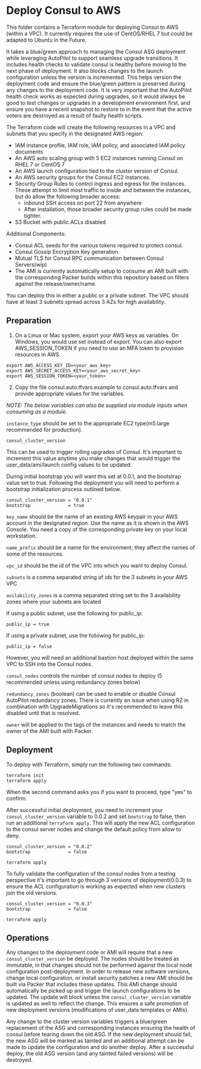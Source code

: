 # Deploy Consul to AWS

This folder contains a Terraform module for deploying Consul to AWS (within a VPC). It currently requires the use of CentOS/RHEL 7 but could be adapted to Ubuntu in the Future.

It takes a blue/green approach to managing the Consul ASG deployment while leveraging AutoPilot to support seamless upgrade transitions. It includes health checks to validate consul is healthy before moving to the next phase of deployment. It also blocks changes to the launch configuration unless the version is incremented. This helps version the deployment code and ensure the blue/green pattern is preserved during any changes to the deployment code.  It is very important that the AutoPilot health check works as expected during upgrades, so it would always be good to test changes or upgrades in a development environment first, and ensure you have a recent snapshot to restore to in the event that the active voters are destroyed as a result of faulty health scripts.

The Terraform code will create the following resources in a VPC and subnets that you specify in the designated AWS region:
* IAM instance profile, IAM role, IAM policy, and associated IAM policy documents
* An AWS auto scaling group with 5 EC2 instances running Consul on RHEL 7 or CentOS 7
* An AWS launch configuration tied to the cluster version of Consul.
* An AWS security groups for the Consul EC2 instances.
* Security Group Rules to control ingress and egress for the instances. These attempt to limit most traffic to inside and between the instances, but do allow the following broader access:
   * inbound SSH access on port 22 from anywhere
   * After installation, those broader security group rules could be made tighter.
* S3 Bucket with public ACLs disabled

Additional Components:

* Consul ACL seeds for the various tokens required to protect consul.
* Consul Gossip Encryption Key generation
* Mutual TLS for Consul RPC communication between Consul Servers(wip)
* The AMI is currently automatically setup to consume an AMI built with the corresponding Packer builds within this repository based on filters against the release/owner/name.

You can deploy this in either a public or a private subnet. The VPC should have at least 3 subnets spread across 3 AZs for high availability.

## Preparation
1. On a Linux or Mac system, export your AWS keys as variables. On Windows, you would use set instead of export. You can also export AWS_SESSION_TOKEN if you need to use an MFA token to provision resources in AWS.

```
export AWS_ACCESS_KEY_ID=<your_aws_key>
export AWS_SECRET_ACCESS_KEY=<your_aws_secret_key>
export AWS_SESSION_TOKEN=<your_token>
```
2. Copy the file consul.auto.tfvars.example to consul.auto.tfvars and provide appropriate values for the variables.

*NOTE: The below variables can also be supplied via module inputs when consuming as a module.*


`instance_type` should be set to the appropriate EC2 type(m5.large recommended for production).

```
consul_cluster_version
```
This can be used to trigger rolling upgrades of Consul. It's important to increment this value anytime you make changes that would trigger the user_data/ami/launch config values to be updated.

During initial bootstrap you will want this set at 0.0.1, and the bootstrap value set to true. Following the deployment you will need to perform a bootstrap initialization process outlined below.
```
consul_cluster_version = "0.0.1"
bootstrap              = true
```

`key_name` should be the name of an existing AWS keypair in your AWS account in the designated region. Use the name as it is shown in the AWS Console. You need a copy of the corresponding private key on your local workstation.

`name_prefix` should be a name for the environment; they affect the names of some of the resources.

`vpc_id` should be the id of the VPC into which you want to deploy Consul.

`subnets` is a comma separated string of ids for the 3 subnets in your AWS VPC

`avilability_zones` is a comma separated string set to the 3 availability zones where your subnets are located

If using a public subnet, use the following for public_ip:
```
public_ip = true
```

If using a private subnet, use the following for public_ip:
```
public_ip = false
```
However, you will need an additional bastion host deployed within the same VPC to SSH into the Consul nodes.

`consul_nodes` controls the number of consul nodes to deploy (5 recommended unless using redundancy zones below)

`redundancy_zones` (boolean) can be used to enable or disable Consul AutoPilot redundancy zones. There is currently an issue when using RZ in combination with UpgradeMigrations so it's recommended to leave this disabled until that is resolved.

`owner` will be applied to the tags of the instances and needs to match the owner of the AMI built with Packer.

## Deployment
To deploy with Terraform, simply run the following two commands:

```
terraform init
terraform apply
```
When the second command asks you if you want to proceed, type "yes" to confirm.



After successful initial deployment, you need to increment your `consul_cluster_version` variable to 0.0.2 and set `bootstrap` to false, then run an additional `terraform apply`. This will apply the new ACL configuration to the consul server nodes and change the default policy from allow to deny.
```
consul_cluster_version = "0.0.2"
bootstrap              = false
```

```
terraform apply
```

To fully validate the configuration of the consul nodes from a testing perspective it's important to go through 3 versions of deployment(0.0.3) to ensure the ACL configuration is working as expected when new clusters join the old versions.
```
consul_cluster_version = "0.0.3"
bootstrap              = false
```
```
terraform apply
```

## Operations
Any changes to the deployment code or AMI will require that a new `consul_cluster_version` be deployed. The nodes should be treated as immutable, in that changes should not be performed against the local node configuration post-deployment. In order to release new software versions, change local configuration, or install security patches a new AMI should be built via Packer that includes these updates. This AMI change should automatically be picked up and trigger the launch configurations to be updated. The update will block unless the `consul_cluster_version` variable is updated as well to reflect the change. This ensures a safe promotion of new deployment versions (modifications of user_data templates or AMIs).

Any change to the cluster version variables triggers a blue/green replacement of the ASG and corresponding instances ensuring the health of consul before tearing down the old ASG. If the new deployment should fail, the new ASG will be marked as tainted and an additional attempt can be made to update the configuration and do another deploy. After a successful deploy, the old ASG version (and any tainted failed versions) will be destroyed.